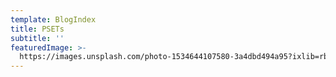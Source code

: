 ```yaml
---
template: BlogIndex
title: PSETs
subtitle: ''
featuredImage: >-
  https://images.unsplash.com/photo-1534644107580-3a4dbd494a95?ixlib=rb-1.2.1&ixid=eyJhcHBfaWQiOjEyMDd9&auto=format&fit=crop&w=2250&q=80
---
```


